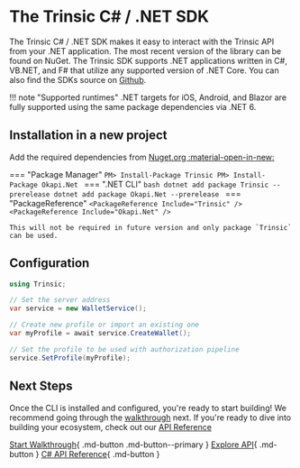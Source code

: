 # The Trinsic C# / .NET SDK  
The Trinsic C# / .NET SDK makes it easy to interact with the Trinsic API from your .NET application. The most recent version of the library can be found on NuGet. The Trinsic SDK supports .NET applications written in C#, VB.NET, and F# that utilize any supported version of .NET Core. You can also find the SDKs source on [Github](https://github.com/trinsic-id/sdk/dotnet).


!!! note "Supported runtimes"
    .NET targets for iOS, Android, and Blazor are fully supported using the same package dependencies via .NET 6.

## Installation in a new project
Add the required dependencies from [Nuget.org :material-open-in-new:](https://www.nuget.org/packages/Trinsic)


=== "Package Manager"
    ```
    PM> Install-Package Trinsic
    PM> Install-Package Okapi.Net 
    ```
=== ".NET CLI"
    ```bash
    dotnet add package Trinsic --prerelease
    dotnet add package Okapi.Net --prerelease
    ```
=== "PackageReference"
    ```
    <PackageReference Include="Trinsic" />
    <PackageReference Include="Okapi.Net" />
    ```


    This will not be required in future version and only package `Trinsic` can be used.

## Configuration

```csharp
using Trinsic;

// Set the server address
var service = new WalletService();

// Create new profile or import an existing one
var myProfile = await service.CreateWallet();

// Set the profile to be used with authorization pipeline
service.SetProfile(myProfile);
```

## Next Steps

Once the CLI is installed and configured, you're ready to start building! We recommend going through the [walkthrough](./vaccination-net.md) next. If you're ready to dive into building your ecosystem, check out our [API Reference](../reference/index.md)

[Start Walkthrough](./vaccination-net.md){ .md-button .md-button--primary } [Explore API](../reference/index.md){ .md-button } [C# API Reference](../reference/dotnet.md){ .md-button }

